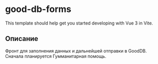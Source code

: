 # good-db-forms

This template should help get you started developing with Vue 3 in Vite.

## Описание

Фронт для заполнения данных и дальнейшей отправки в GoodDB. Сначала планируется Гумманитарная помощь.
